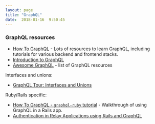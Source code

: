 ```yaml
---
layout: page
title: "GraphQL"
date:  2018-01-16  9:50:45
---
```


### GraphQL resources

- [How To GraphQL](https://www.howtographql.com/) -
  Lots of resources to learn GraphQL,
  including tutorials for various backend and frontend stacks.
- [Introduction to GraphQL](http://graphql.org/learn/)
- [Awesome GraphQL](https://github.com/chentsulin/awesome-graphql) -
  list of GraphQL resources

Interfaces and unions:

- [GraphQL Tour: Interfaces and Unions](https://medium.com/the-graphqlhub/graphql-tour-interfaces-and-unions-7dd5be35de0d)

Ruby/Rails specific:

- [How To GraphQL - `graphql-ruby` tutorial](https://www.howtographql.com/graphql-ruby/0-introduction/) -
  Walkthrough of using GraphQL in a Rails app.
- [Authentication in Relay Applications using Rails and GraphQL](http://mgiroux.me/2016/token-auth-in-relay-app-using-rails/)

